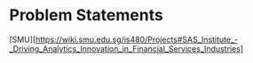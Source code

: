 # Problem Statements

[SMU][https://wiki.smu.edu.sg/is480/Projects#SAS_Institute_-_Driving_Analytics_Innovation_in_Financial_Services_Industries]
